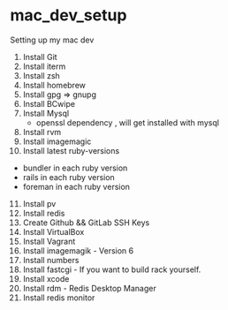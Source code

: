 # mac_dev_setup
Setting up my mac dev

1. Install Git
2. Install iterm
3. Install zsh
4. Install homebrew
5. Install gpg => gnupg
6. Install BCwipe
7. Install Mysql
   - openssl dependency , will get installed with mysql
8. Install rvm
9. Install imagemagic
10. Install latest ruby-versions
   - bundler in each ruby version
   - rails in each ruby version
   - foreman in each ruby version
11. Install pv
12. Install redis
13. Create Github && GitLab SSH Keys
14. Install VirtualBox
15. Install Vagrant
16. Install imagemagik - Version 6
17. Install numbers
18. Install fastcgi - If you want to build rack yourself. 
19. Install xcode
20. Install rdm - Redis Desktop Manager
21. Install redis monitor
